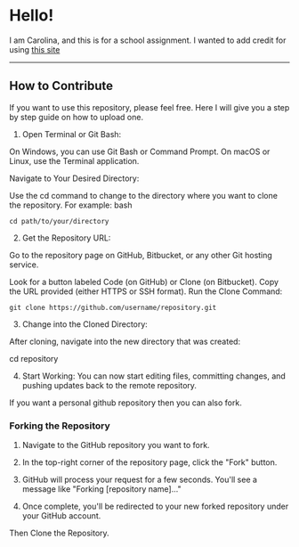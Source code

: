 # Hello!

I am Carolina, and this is for a school assignment. I wanted to add credit for using [this site](https://play.teleporthq.io/projects/marketing-event-page-yzkpfu/editor/687b77c3-cc11-499e-8c2e-32216e1beed0)

---

## How to Contribute

If you want to use this repository, please feel free. Here I will give you a step by step guide on how to upload one.

1. Open Terminal or Git Bash:

On Windows, you can use Git Bash or Command Prompt. On macOS or Linux, use the Terminal application.

Navigate to Your Desired Directory:

Use the cd command to change to the directory where you want to clone the repository. For example:
bash

```
cd path/to/your/directory
```

2. Get the Repository URL:

Go to the repository page on GitHub, Bitbucket, or any other Git hosting service.

Look for a button labeled Code (on GitHub) or Clone (on Bitbucket). Copy the URL provided (either HTTPS or SSH format).
Run the Clone Command:

```
git clone https://github.com/username/repository.git
```

3. Change into the Cloned Directory:

After cloning, navigate into the new directory that was created:

cd repository

4. Start Working:
   You can now start editing files, committing changes, and pushing updates back to the remote repository.

If you want a personal github repository then you can also fork.

### Forking the Repository

1. Navigate to the GitHub repository you want to fork.

2. In the top-right corner of the repository page, click the "Fork" button.

3. GitHub will process your request for a few seconds. You'll see a message like "Forking [repository name]..."

4. Once complete, you'll be redirected to your new forked repository under your GitHub account.

Then Clone the Repository.
